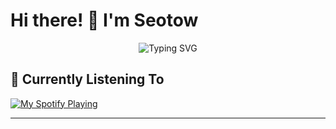# Hi there! 👋 I'm Seotow

<div align="center">
  <img src="https://readme-typing-svg.herokuapp.com/?lines=Welcome+to+my+GitHub+Profile!;I'm+a+passionate+developer;Always+learning+new+technologies&font=Roboto&size=24&duration=3000&pause=1000&center=true&width=500&height=50&color=58a6ff" alt="Typing SVG" />
</div>

## 🎵 Currently Listening To

<p dir="auto">
    <a href="https://open.spotify.com/user/5nrsoi4yzxzcc7mtbj53ab2mo" rel="nofollow" target="_blank">
    <img
      src="https://spotify-playing-woad.vercel.app/api/spotify/?background_color=0d1117&border_color=ffffff"
      alt="My Spotify Playing" 
      data-canonical-src="https://spotify-playing-woad.vercel.app/api/spotify"
      "/>
    </a>
</p>

---

